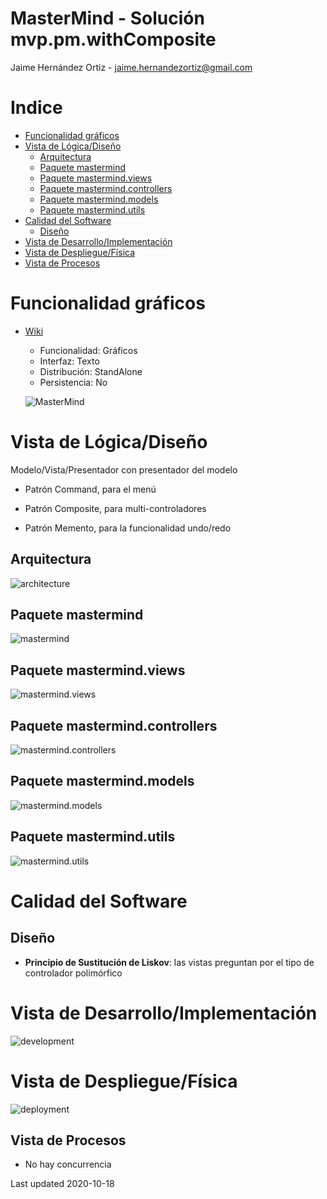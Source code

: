 # MasterMind - Solución mvp.pm.withComposite

Jaime Hernández Ortiz - jaime.hernandezortiz@gmail.com

# Indice
 - [Funcionalidad gráficos](#Funcionalidad-gráficos)
 - [Vista de Lógica/Diseño](#Vista-de-LógicaDiseño)
    * [Arquitectura](#Arquitectura)
    * [Paquete mastermind](#Paquete-mastermind)
    * [Paquete mastermind.views](#Paquete-mastermindviews)
    * [Paquete mastermind.controllers](#Paquete-mastermindcontrollers)
    * [Paquete mastermind.models](#Paquete-mastermindmodels)
    * [Paquete mastermind.utils](#Paquete-mastermindutils)
 - [Calidad del Software](#Calidad-del-Software)
    * [Diseño](#Diseño)
 - [Vista de Desarrollo/Implementación](#Vista-de-DesarrolloImplementación)
 - [Vista de Despliegue/Física](#Vista-de-DespliegueFísica)
 - [Vista de Procesos](#Vista-de-Procesos)

# Funcionalidad gráficos
 - [Wiki](https://en.wikipedia.org/wiki/Mastermind_(board_game))
    - Funcionalidad: Gráficos
    - Interfaz: Texto
    - Distribución: StandAlone
    - Persistencia: No
 
    ![MasterMind](https://github.com/zuldare/masterCloudURJC-1-calidad-softwar/mvp.pm.withComposite/docs/images/300px-mastermind.jpg?raw=true)
 
# Vista de Lógica/Diseño
Modelo/Vista/Presentador con presentador del modelo

* Patrón Command, para el menú

* Patrón Composite, para multi-controladores

* Patrón Memento, para la funcionalidad undo/redo

## Arquitectura
![architecture](https://github.com/zuldare/masterCloudURJC-1-calidad-softwarblob/mvp.pm.withComposite/docs/images/MasterMindArquitecture.png?raw=true)

## Paquete mastermind
![mastermind](https://github.com/zuldare/masterCloudURJC-1-calidad-softwarblob/mvp.pm.withComposite/docs/images/PackageMasterMind.png?raw=true)

## Paquete mastermind.views
![mastermind.views](https://github.com/zuldare/masterCloudURJC-1-calidad-softwarblob/mvp.pm.withComposite/docs/images/PackageMasterMindViews.png?raw=true)

## Paquete mastermind.controllers
![mastermind.controllers](https://github.com/zuldare/masterCloudURJC-1-calidad-softwarblob/mvp.pm.withComposite/docs/images/PackageMasterMindControllers.png?raw=true)

## Paquete mastermind.models
![mastermind.models](https://github.com/zuldare/masterCloudURJC-1-calidad-softwarblob/mvp.pm.withComposite/docs/images/PackageMasterMindModels.png?raw=true)

## Paquete mastermind.utils
![mastermind.utils](https://github.com/zuldare/masterCloudURJC-1-calidad-softwarblob/mvp.pm.withComposite/docs/images/PackageMasterMindUtils.png?raw=true)

# Calidad del Software

## Diseño

- **Principio de Sustitución de Liskov**: las vistas preguntan por el tipo de controlador polimórfico
  
# Vista de Desarrollo/Implementación
![development](https://github.com/zuldare/masterCloudURJC-1-calidad-softwarblob/mvp.pm.withComposite/docs/images/MasterMindDevelopment.png?raw=true)

# Vista de Despliegue/Física
![deployment](https://github.com/zuldare/masterCloudURJC-1-calidad-softwarblob/mvp.pm.withComposite/docs/images/MasterMindDeployment.png?raw=true)

## Vista de Procesos

-   No hay concurrencia

Last updated 2020-10-18